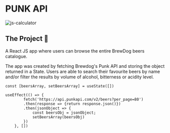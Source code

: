 # PUNK API

![js-calculator](https://raw.githubusercontent.com/alessandrothedev/punk-api/main/Screenshot%202021-11-09%20at%2016.24.55.png)

## The Project :large_blue_diamond:
A React JS app where users can browse the entire BrewDog beers catalogue.

The app was created by fetching Brewdog's Punk API and storing the object returned in a State. Users are able to search their favourite beers by name and/or filter the results by volume of alcohol, bitterness or acidity level.

```
const [beersArray, setBeersArray] = useState([])

useEffect(() => {
        fetch('https://api.punkapi.com/v2/beers?per_page=80')
        .then(response => {return response.json()})
        .then(jsonObject => {
            const beersObj = jsonObject;
            setBeersArray(beersObj)
        })
    }, [])
```
